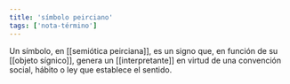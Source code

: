 ```yaml
---
title: 'símbolo peirciano'
tags: ['nota-término']
---
```


Un símbolo, en [[semiótica peirciana]], es un signo que, en función de su [[objeto sígnico]], genera un [[interpretante]] en virtud de una convención social, hábito o ley que establece el sentido.